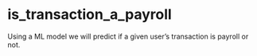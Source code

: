 # is_transaction_a_payroll
Using a ML model we will predict if a given user’s transaction is payroll or not.
